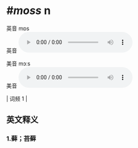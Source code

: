# ***\#moss*** n
英音 mɒs  
英音
<audio src="./media/moss1.aac" controls="controls"></audio>

美音 mɔːs  
美音
<audio src="./media/moss2.aac" controls="controls"></audio>



| 词频 1 |  

英文释义
---
### 1.**藓；苔藓**  


